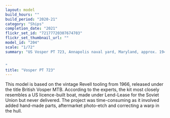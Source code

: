 ```yaml
---
layout: model
build_hours: ""
build_period: "2020-21"
category: "Ships"
completion_date: "2021"
flickr_set_id: "72177720307674703"
flickr_set_thumbnail_url: ""
model_id: "204"
scale: "1/72"
summary: "US Vosper PT 723, Annapolis naval yard, Maryland, approx. 1946


"
title: "Vosper PT 723"
---
```


This model is based on the vintage Revell tooling from 1966, released under the title British Vosper MTB. According to the experts, the kit most closely resembles a US licence-built boat, made under Lend-Lease for the Soviet Union but never delivered. The project was time-consuming as it involved added hand-made parts, aftermarket photo-etch and correcting a warp in the hull.

